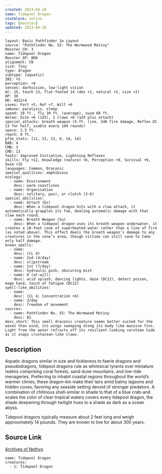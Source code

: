 ```yaml
---
created: 2023-04-28
name: Tidepool Dragon
statblock: inline
tags: [monster]
updated: 2023-04-28
---
```

```statblock
layout: Basic Pathfinder 1e Layout
source: "Pathfinder No. 55: The Wormwood Mutiny"
Monster_CR: 3
name: Tidepool Dragon
Monster_XP: 800
alignment: CN
size: Tiny
type: dragon
subtype: (aquatic)
INI: +5
perception: +9
senses: darkvision, low-light vision
AC: 15, touch 13, flat-footed 14 (dex +1, natural +2, size +2)
HP: 30
HD: 4d12+4
saves: Fort +5, Ref +7, Will +6
immune: paralysis, sleep
speed: 10 ft., fly 30 ft. (average), swim 60 ft.
melee: bite +6 (1d3), 2 claws +6 (1d3 plus attach)
special_attacks: breath weapon (5-ft. line, 2d6 fire damage, Reflex DC 13 for half, usable every 1d4 rounds)
space: 2.5 ft.
reach: 0 ft.
pf1e_stats: [11, 13, 13, 8, 14, 14]
BAB: 4
CMB: 3
CMD: 13
feats: Improved Initiative, Lightning Reflexes
skills: Fly +12, Knowledge (nature) +6, Perception +9, Survival +9, Swim +15
languages: Common, Draconic
special_qualities: amphibious
ecology:
  - name: Environment
    desc: warm coastlines
  - name: Organisation
    desc: solitary, pair, or clutch (3-6)
special_abilities:
  - name: Attach (Ex)
    desc: When a tidepool dragon hits with a claw attack, it automatically grapples its foe, dealing automatic damage with that claw each round.
  - name: Breath Weapon (Su)
    desc: When a tidepool dragon uses its breath weapon underwater, it creates a 10-foot cone of superheated water rather than a line of fire (as noted above). This effect deals the breath weapon’s damage to any creatures in the cone’s area, though victims can still save to take only half damage.
known_spells:
  - name:
    desc: (CL 4)
  - name: 2nd (4/day)
    desc: slipstream
  - name: 1st (7/day)
    desc: hydraulic push, obscuring mist
  - name: 0 (at-will)
    desc: acid splash, dancing lights, daze (DC12), detect poison, mage hand, touch of fatigue (DC12)
spell-like_abilities:
  - name:
    desc: (CL 4; Concentration +6)
  - name: 3/day
    desc: freedom of movement
sources:
  - name: Pathfinder No. 55: The Wormwood Mutiny
    desc: 82
desc_short: This small draconic creature seems better suited for the waves than wind, its wings sweeping along its body like massive fins. Light from the water refracts off its resilient-looking cerulean hide as it snaps crustacean-like claws.
```
## Description
Aquatic dragons similar in size and fickleness to faerie dragons and pseudodragons, tidepool dragons rule as whimsical tyrants over miniature realms comprising coral forests, sand dune mountains, and low-tide menageries. Preferring to inhabit coastal regions throughout the world’s warmer climes, these dragon-kin make their lairs amid balmy lagoons and hidden coves, favoring any seaside setting devoid of stronger predators. A combination of chitinous shell-similar in shade to that of a blue crab-and scales the color of clear tropical waters covers every tidepool dragon, the shade deepening through twilight hues to a shade as dark as a ocean abyss.

Tidepool dragons typically measure about 2 feet long and weigh approximately 14 pounds. They are known to live for about 300 years.
## Source Link
[Archives of Nethys](https://aonprd.com/MonsterDisplay.aspx?ItemName=Tidepool%20Dragon)
```encounter-table
name: Tidepool Dragon
creatures:
  - 1: Tidepool Dragon
```
